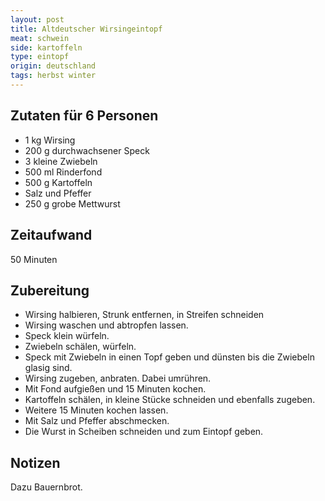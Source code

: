 ```yaml
---
layout: post
title: Altdeutscher Wirsingeintopf
meat: schwein
side: kartoffeln
type: eintopf
origin: deutschland
tags: herbst winter
---
```

## Zutaten für 6 Personen
* 1 kg Wirsing  
* 200 g durchwachsener Speck  
* 3 kleine Zwiebeln  
* 500 ml Rinderfond  
* 500 g Kartoffeln  
* Salz und Pfeffer
* 250 g grobe Mettwurst  

## Zeitaufwand
50 Minuten  

## Zubereitung
* Wirsing halbieren, Strunk entfernen, in Streifen schneiden
* Wirsing waschen und abtropfen lassen.
* Speck klein würfeln.
* Zwiebeln schälen, würfeln.
* Speck mit Zwiebeln in einen Topf geben und dünsten bis die Zwiebeln glasig
  sind.
* Wirsing zugeben, anbraten. Dabei umrühren.
* Mit Fond aufgießen und 15 Minuten kochen.
* Kartoffeln schälen, in kleine Stücke schneiden und ebenfalls
  zugeben.
* Weitere 15 Minuten kochen lassen.
* Mit Salz und Pfeffer abschmecken.
* Die Wurst in Scheiben schneiden und zum Eintopf geben.

## Notizen
Dazu Bauernbrot.
